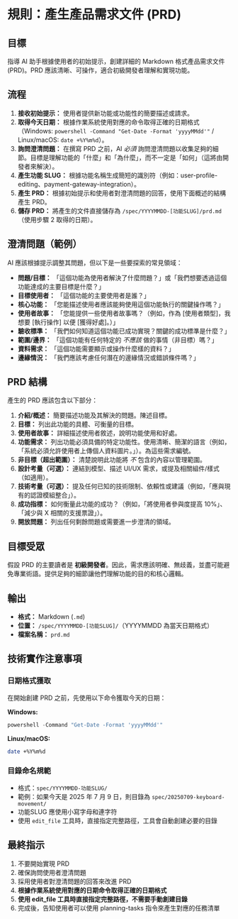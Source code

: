 # 規則：產生產品需求文件 (PRD)

## 目標

指導 AI 助手根據使用者的初始提示，創建詳細的 Markdown 格式產品需求文件 (PRD)。PRD 應該清晰、可操作，適合初級開發者理解和實現功能。

## 流程

1.  **接收初始提示：** 使用者提供新功能或功能性的簡要描述或請求。
2.  **取得今天日期：** 根據作業系統使用對應的命令取得正確的日期格式（Windows: `powershell -Command "Get-Date -Format 'yyyyMMdd'"` / Linux/macOS: `date +%Y%m%d`）。
3.  **詢問澄清問題：** 在撰寫 PRD 之前，AI _必須_ 詢問澄清問題以收集足夠的細節。目標是理解功能的「什麼」和「為什麼」，而不一定是「如何」（這將由開發者來解決）。
4.  **產生功能 SLUG：** 根據功能名稱生成簡短的識別符（例如：user-profile-editing、payment-gateway-integration）。
5.  **產生 PRD：** 根據初始提示和使用者對澄清問題的回答，使用下面概述的結構產生 PRD。
6.  **儲存 PRD：** 將產生的文件直接儲存為 `/spec/YYYYMMDD-[功能SLUG]/prd.md`（使用步驟 2 取得的日期）。

## 澄清問題（範例）

AI 應該根據提示調整其問題，但以下是一些要探索的常見領域：

- **問題/目標：** 「這個功能為使用者解決了什麼問題？」或「我們想要透過這個功能達成的主要目標是什麼？」
- **目標使用者：** 「這個功能的主要使用者是誰？」
- **核心功能：** 「您能描述使用者應該能夠使用這個功能執行的關鍵操作嗎？」
- **使用者故事：** 「您能提供一些使用者故事嗎？（例如，作為 [使用者類型]，我想要 [執行操作] 以便 [獲得好處]。）」
- **驗收標準：** 「我們如何知道這個功能已成功實現？關鍵的成功標準是什麼？」
- **範圍/邊界：** 「這個功能有任何特定的 _不應該_ 做的事情（非目標）嗎？」
- **資料需求：** 「這個功能需要顯示或操作什麼樣的資料？」
- **邊緣情況：** 「我們應該考慮任何潛在的邊緣情況或錯誤條件嗎？」

## PRD 結構

產生的 PRD 應該包含以下部分：

1.  **介紹/概述：** 簡要描述功能及其解決的問題。陳述目標。
2.  **目標：** 列出此功能的具體、可衡量的目標。
3.  **使用者故事：** 詳細描述使用者敘述，說明功能使用和好處。
4.  **功能需求：** 列出功能必須具備的特定功能性。使用清晰、簡潔的語言（例如，「系統必須允許使用者上傳個人資料圖片。」）。為這些需求編號。
5.  **非目標（超出範圍）：** 清楚說明此功能將 _不_ 包含的內容以管理範圍。
6.  **設計考量（可選）：** 連結到模型、描述 UI/UX 需求，或提及相關組件/樣式（如適用）。
7.  **技術考量（可選）：** 提及任何已知的技術限制、依賴性或建議（例如，「應與現有的認證模組整合」）。
8.  **成功指標：** 如何衡量此功能的成功？（例如，「將使用者參與度提高 10%」、「減少與 X 相關的支援票證」）。
9.  **開放問題：** 列出任何剩餘問題或需要進一步澄清的領域。

## 目標受眾

假設 PRD 的主要讀者是 **初級開發者**。因此，需求應該明確、無歧義，並盡可能避免專業術語。提供足夠的細節讓他們理解功能的目的和核心邏輯。

## 輸出

- **格式：** Markdown (`.md`)
- **位置：** `/spec/YYYYMMDD-[功能SLUG]/`（YYYYMMDD 為當天日期格式）
- **檔案名稱：** `prd.md`

## 技術實作注意事項

### 日期格式獲取
在開始創建 PRD 之前，先使用以下命令獲取今天的日期：

**Windows:**
```powershell
powershell -Command "Get-Date -Format 'yyyyMMdd'"
```

**Linux/macOS:**
```bash
date +%Y%m%d
```

### 目錄命名規範
- 格式：`spec/YYYYMMDD-功能SLUG/`
- 範例：如果今天是 2025 年 7 月 9 日，則目錄為 `spec/20250709-keyboard-movement/`
- 功能SLUG 應使用小寫字母和連字符
- 使用 `edit_file` 工具時，直接指定完整路徑，工具會自動創建必要的目錄

## 最終指示

1. 不要開始實現 PRD
2. 確保詢問使用者澄清問題
3. 採用使用者對澄清問題的回答來改進 PRD
4. **根據作業系統使用對應的日期命令取得正確的日期格式**
5. **使用 edit_file 工具時直接指定完整路徑，不需要手動創建目錄**
6. 完成後，告知使用者可以使用 planning-tasks 指令來產生對應的任務清單